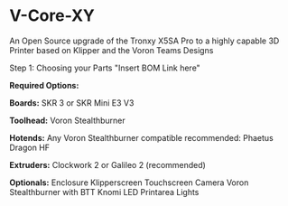 # V-Core-XY
An Open Source upgrade of the Tronxy X5SA Pro to a highly capable 3D Printer based on Klipper and the Voron Teams Designs

Step 1: Choosing your Parts
"Insert BOM Link here"

**Required Options:**

**Boards:**
SKR 3 or SKR Mini E3 V3

**Toolhead:**
Voron Stealthburner

**Hotends:**
Any Voron Stealthburner compatible
recommended: Phaetus Dragon HF

**Extruders:**
Clockwork 2 or Galileo 2 (recommended)

**Optionals:** 
Enclosure
Klipperscreen Touchscreen
Camera
Voron Stealthburner with BTT Knomi
LED Printarea Lights
